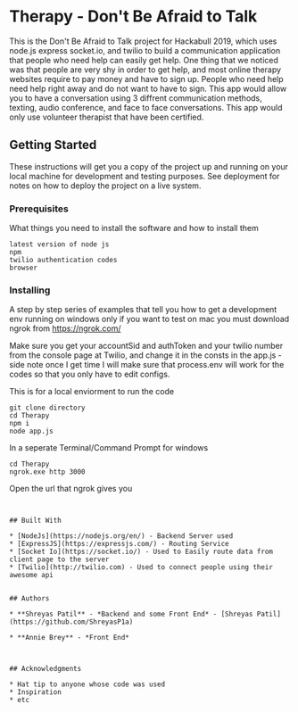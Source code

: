 # Therapy - Don't Be Afraid to Talk

This is the Don't Be Afraid to Talk project for Hackabull 2019, which uses node.js express socket.io, and twilio to build a communication application that people who need help can easily get help. One thing that we noticed was that people are very shy in order to get help, and most online therapy websites require to pay money and have to sign up. People who need help need help right away and do not want to have to sign. This app would allow you to have a conversation using 3 diffrent communication methods, texting, audio conference, and face to face conversations. This app would only use volunteer therapist that have been certified.

## Getting Started

These instructions will get you a copy of the project up and running on your local machine for development and testing purposes. See deployment for notes on how to deploy the project on a live system.

### Prerequisites

What things you need to install the software and how to install them

```
latest version of node js
npm
twilio authentication codes
browser

```

### Installing

A step by step series of examples that tell you how to get a development env running on windows only
if you want to test on mac you must download ngrok from https://ngrok.com/

Make sure you get your accountSid and authToken and your twilio number from the console page at Twilio, and change it in the consts in the app.js - side note once I get time I will make sure that process.env will work for the codes so that you only have to edit configs.

This is for a local enviorment to run the code

```
git clone directory
cd Therapy
npm i
node app.js
```
In a seperate Terminal/Command Prompt for windows
```
cd Therapy
ngrok.exe http 3000
```
Open the url that ngrok gives you


```


## Built With

* [NodeJs](https://nodejs.org/en/) - Backend Server used
* [ExpressJS](https://expressjs.com/) - Routing Service
* [Socket Io](https://socket.io/) - Used to Easily route data from client page to the server
* [Twilio](http://twilio.com) - Used to connect people using their awesome api


## Authors

* **Shreyas Patil** - *Backend and some Front End* - [Shreyas Patil](https://github.com/ShreyasP1a)

* **Annie Brey** - *Front End* 



## Acknowledgments

* Hat tip to anyone whose code was used
* Inspiration
* etc
